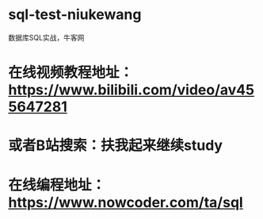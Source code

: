 # sql-test-niukewang
数据库SQL实战，牛客网

# 在线视频教程地址：https://www.bilibili.com/video/av455647281
# 或者B站搜索：扶我起来继续study

# 在线编程地址：https://www.nowcoder.com/ta/sql
